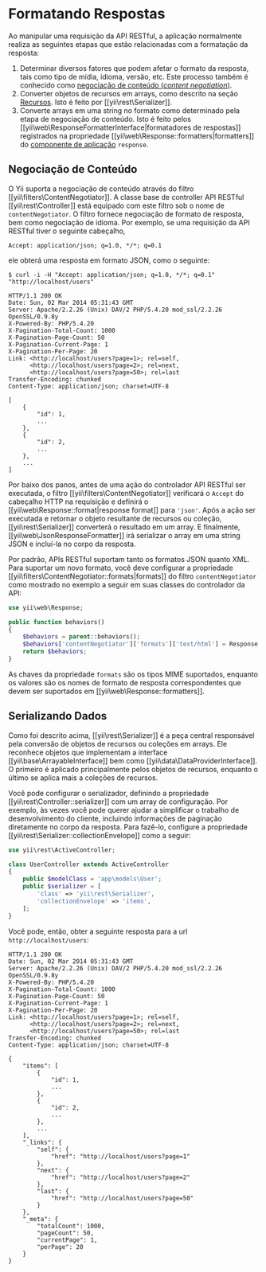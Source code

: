 Formatando Respostas
===================

Ao manipular uma requisição da API RESTful, a aplicação normalmente realiza as seguintes etapas que estão relacionadas com a formatação da resposta:

1. Determinar diversos fatores que podem afetar o formato da resposta, tais como tipo de mídia, idioma, versão, etc. Este processo também é conhecido como [negociação de conteúdo (*content negotiation*)](http://en.wikipedia.org/wiki/Content_negotiation).
2. Converter objetos de recursos em arrays, como descrito na seção [Recursos](rest-resources.md). Isto é feito por [[yii\rest\Serializer]].
3. Converte arrays em uma string no formato como determinado pela etapa de negociação de conteúdo. Isto é feito pelos [[yii\web\ResponseFormatterInterface|formatadores de respostas]] registrados na propriedade [[yii\web\Response::formatters|formatters]] do [componente de aplicação](structure-application-components.md) `response`.


## Negociação de Conteúdo <span id="content-negotiation"></span>

O Yii suporta a negociação de conteúdo através do filtro [[yii\filters\ContentNegotiator]]. A classe base de controller API RESTful [[yii\rest\Controller]] está equipado com este filtro sob o nome de `contentNegotiator`. O filtro fornece negociação de formato de resposta, bem como negociação de idioma. Por exemplo, se uma requisição da API RESTful tiver o seguinte cabeçalho,

```
Accept: application/json; q=1.0, */*; q=0.1
```

ele obterá uma resposta em formato JSON, como o seguinte:

```
$ curl -i -H "Accept: application/json; q=1.0, */*; q=0.1" "http://localhost/users"

HTTP/1.1 200 OK
Date: Sun, 02 Mar 2014 05:31:43 GMT
Server: Apache/2.2.26 (Unix) DAV/2 PHP/5.4.20 mod_ssl/2.2.26 OpenSSL/0.9.8y
X-Powered-By: PHP/5.4.20
X-Pagination-Total-Count: 1000
X-Pagination-Page-Count: 50
X-Pagination-Current-Page: 1
X-Pagination-Per-Page: 20
Link: <http://localhost/users?page=1>; rel=self,
      <http://localhost/users?page=2>; rel=next,
      <http://localhost/users?page=50>; rel=last
Transfer-Encoding: chunked
Content-Type: application/json; charset=UTF-8

[
    {
        "id": 1,
        ...
    },
    {
        "id": 2,
        ...
    },
    ...
]
```

Por baixo dos panos, antes de uma ação do controlador API RESTful ser executada, o filtro [[yii\filters\ContentNegotiator]] verificará o `Accept` do cabeçalho HTTP na requisição e definirá o [[yii\web\Response::format|response format]] para `'json'`. Após a ação ser executada e retornar o objeto resultante de recursos ou coleção, [[yii\rest\Serializer]] converterá o resultado em um array. E finalmente, [[yii\web\JsonResponseFormatter]] irá serializar o array em uma string JSON e incluí-la no corpo da resposta.

Por padrão, APIs RESTful suportam tanto os formatos JSON quanto XML. Para suportar um novo formato, você deve configurar a propriedade [[yii\filters\ContentNegotiator::formats|formats]] do filtro `contentNegotiator` como mostrado no exemplo a seguir em suas classes do controlador da API:

```php
use yii\web\Response;

public function behaviors()
{
    $behaviors = parent::behaviors();
    $behaviors['contentNegotiator']['formats']['text/html'] = Response::FORMAT_HTML;
    return $behaviors;
}
```


As chaves da propriedade `formats` são os tipos MIME suportados, enquanto os valores são os nomes de formato de resposta correspondentes que devem ser suportados em
 [[yii\web\Response::formatters]].


## Serializando Dados <span id="data-serializing"></span>

Como foi descrito acima, [[yii\rest\Serializer]] é a peça central responsável pela conversão de objetos de recursos ou coleções em arrays. Ele reconhece objetos que implementam a interface [[yii\base\ArrayableInterface]] bem como [[yii\data\DataProviderInterface]]. O primeiro é aplicado principalmente pelos objetos de recursos, enquanto o último se aplica mais a coleções de recursos.

Você pode configurar o serializador, definindo a propriedade [[yii\rest\Controller::serializer]] com um array de configuração.
Por exemplo, às vezes você pode querer ajudar a simplificar o trabalho de desenvolvimento do cliente, incluindo informações de paginação diretamente no corpo da resposta. Para fazê-lo, configure a propriedade [[yii\rest\Serializer::collectionEnvelope]] como a seguir:

```php
use yii\rest\ActiveController;

class UserController extends ActiveController
{
    public $modelClass = 'app\models\User';
    public $serializer = [
        'class' => 'yii\rest\Serializer',
        'collectionEnvelope' => 'items',
    ];
}
```

Você pode, então, obter a seguinte resposta para a url `http://localhost/users`:

```
HTTP/1.1 200 OK
Date: Sun, 02 Mar 2014 05:31:43 GMT
Server: Apache/2.2.26 (Unix) DAV/2 PHP/5.4.20 mod_ssl/2.2.26 OpenSSL/0.9.8y
X-Powered-By: PHP/5.4.20
X-Pagination-Total-Count: 1000
X-Pagination-Page-Count: 50
X-Pagination-Current-Page: 1
X-Pagination-Per-Page: 20
Link: <http://localhost/users?page=1>; rel=self,
      <http://localhost/users?page=2>; rel=next,
      <http://localhost/users?page=50>; rel=last
Transfer-Encoding: chunked
Content-Type: application/json; charset=UTF-8

{
    "items": [
        {
            "id": 1,
            ...
        },
        {
            "id": 2,
            ...
        },
        ...
    ],
    "_links": {
        "self": {
            "href": "http://localhost/users?page=1"
        },
        "next": {
            "href": "http://localhost/users?page=2"
        },
        "last": {
            "href": "http://localhost/users?page=50"
        }
    },
    "_meta": {
        "totalCount": 1000,
        "pageCount": 50,
        "currentPage": 1,
        "perPage": 20
    }
}
```

